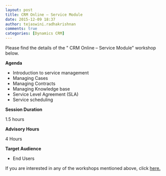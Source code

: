 ```yaml
---
layout: post
title: CRM Online – Service Module
date: 2015-12-09 18:37
author: tejaswini.radhakrishnan
comments: true
categories: [Dynamics CRM]
---
```

Please find the details of the " CRM Online – Service Module" workshop below.

<strong>Agenda</strong>
<ul>
	<li>Introduction to service management</li>
	<li>Managing Cases</li>
	<li>Managing Contracts</li>
	<li>Managing Knowledge base</li>
	<li>Service Level Agreement (SLA)</li>
	<li>Service scheduling</li>
</ul>
<strong>Session Duration</strong>

1.5 hours

<strong>Advisory Hours</strong>

4 Hours

<strong>Target Audience</strong>
<ul>
	<li>End Users</li>
</ul>
If you are interested in any of the workshops mentioned above, click <a href="mailto:blog_ptsdynamics@microsoft.com?Subject=Dynamics%20CRM%20Workshops%20-%20Registration&amp;Body=PLEASE%20FILL%20IN%20THE%20FOLLOWING%20DETAILS%0A%0AName%3A%0ACompany%20Name%3A%0APartner%20ID%3A%0AContact%20number%3A%0AEmail%20ID%3A%0AProducts%20interested%20in%3A%0ASessions%20interested%20in%3A">here.</a>
